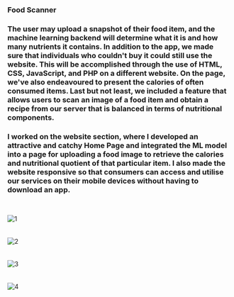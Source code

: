 <h3>Food Scanner </h3>
<h3>The user may upload a snapshot of their food item, and the machine learning backend will determine what it is and how many nutrients it contains. In addition to the app, we made sure that individuals who couldn't buy it could still use the website. This will be accomplished through the use of HTML, CSS, JavaScript, and PHP on a different website. On the page, we've also endeavoured to present the calories of often consumed items. Last but not least, we included a feature that allows users to scan an image of a food item and obtain a recipe from our server that is balanced in terms of nutritional components.
</h3>
<h3>I worked on the website section, where I developed an attractive and catchy Home Page and integrated the ML model into a page for uploading a food image to retrieve the calories and nutritional quotient of that particular item. I also made the website responsive so that consumers can access and utilise our services on their mobile devices without having to download an app.</h3><br>

![1](https://user-images.githubusercontent.com/66803026/180990877-03258ec4-df21-4fb6-9675-c16879626e08.png)
<br>
<br>
<br>
![2](https://user-images.githubusercontent.com/66803026/180990885-5c265cd6-f3a7-4bfc-8fb0-0525bdb0f898.png)
<br>
<br>
<br>
![3](https://user-images.githubusercontent.com/66803026/180990894-cfc3fc1c-4a0d-4e67-b2a5-1760e7afc2c9.png)
<br>
<br>
<br>
![4](https://user-images.githubusercontent.com/66803026/180990903-74bd64cc-3aaf-4a3a-a88b-b8cd19030d71.png)
